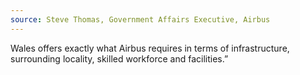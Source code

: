 ```yaml
---
source: Steve Thomas, Government Affairs Executive, Airbus
---
```

Wales offers exactly what Airbus requires in terms of  infrastructure, surrounding locality, skilled workforce and facilities.”
